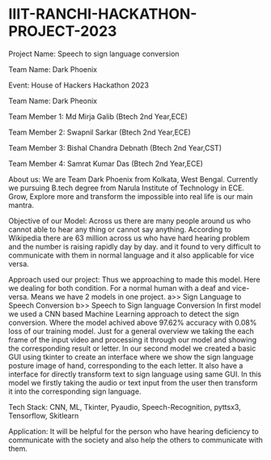 # IIIT-RANCHI-HACKATHON-PROJECT-2023

Project Name: Speech to sign language conversion

Team Name: Dark Phoenix

Event: House of Hackers Hackathon 2023

Team Name: Dark Pheonix

Team Member 1: Md Mirja Galib (Btech 2nd Year,ECE)

Team Member 2: Swapnil Sarkar (Btech 2nd Year,ECE)

Team Member 3: Bishal Chandra Debnath (Btech 2nd Year,CST)

Team Member 4: Samrat Kumar Das (Btech 2nd Year,ECE)

About us: We are Team Dark Phoenix from Kolkata, West Bengal. Currently we pursuing B.tech degree from Narula Institute of Technology in ECE. Grow, Explore more and transform the impossible into real life is our main mantra.

Objective of our Model: Across us there are many people around us who cannot able to hear any thing or cannot say anything. According to Wikipedia there are 63 million across us who have hard hearing problem and the number is raising rapidly day by day. and it found to very difficult to communicate with them in normal language and it also applicable for vice versa.

Approach used our project: Thus we approaching to made this model. Here we dealing for both condition. For a normal human with a deaf and vice-versa. Means we have 2 models in one project.
a>> Sign Language to Speech Conversion
b>> Speech to Sign language Conversion
In first model we used a CNN based Machine Learning approach to detect the sign conversion. Where the model achived above 97.62% accuracy with 0.08% loss of our training model. Just for a general overview we taking the each frame of the input video and processing it through our model and showing the corresponding result or letter.
In our second model we created a basic GUI using tkinter to create an interface where we show the sign language posture image of hand, corresponding to the each letter. It also have a interface for directly transform text to sign language using same GUI. In this model we firstly taking the audio or text input from the user then transform it into the corresponding sign language.

Tech Stack: CNN, ML, Tkinter, Pyaudio, Speech-Recognition, pyttsx3, Tensorflow, Skitlearn

Application: It will be helpful for the person who have hearing deficiency to communicate with the society and also help the others to communicate with them.
